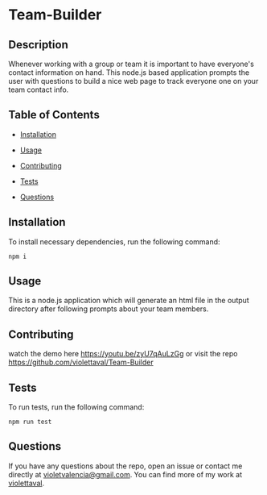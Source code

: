 # Team-Builder


## Description

Whenever working with a group or team it is important to have everyone's contact information on hand. This node.js based application prompts the user with questions to build a nice web page to track everyone one on your team contact info.

## Table of Contents 

* [Installation](#installation)

* [Usage](#usage)

* [Contributing](#contributing)

* [Tests](#tests)

* [Questions](#questions)

## Installation

To install necessary dependencies, run the following command:

```
npm i
```

## Usage

This is a node.js application which will generate an html file in the output directory after following prompts about your team members.


  
## Contributing

watch the demo here https://youtu.be/zyU7qAuLzGg or visit the repo https://github.com/violettaval/Team-Builder

## Tests

To run tests, run the following command:

```
npm run test
```

## Questions

If you have any questions about the repo, open an issue or contact me directly at violetvalencia@gmail.com. You can find more of my work at [violettaval](https://github.com/violettaval/).

